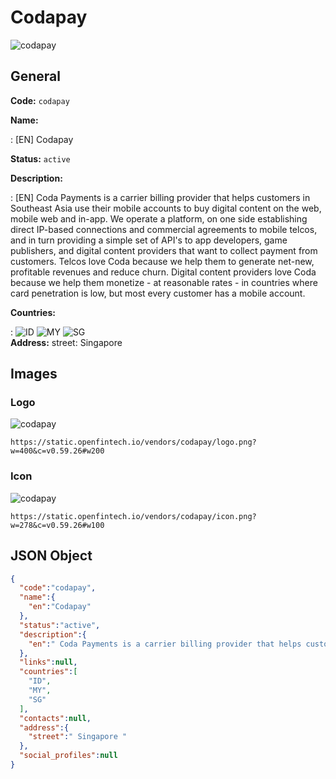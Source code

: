 
# Codapay 
![codapay](https://static.openfintech.io/vendors/codapay/logo.png?w=400&c=v0.59.26#w200)  

## General 
 
**Code:** `codapay` 
 
**Name:** 
 
:	[EN] Codapay 
 
**Status:** `active` 
 
**Description:** 
 
: [EN]  Coda Payments is a carrier billing provider that helps customers in Southeast Asia use their mobile accounts to buy digital content on the web, mobile web and in-app. We operate a platform, on one side establishing direct IP-based connections and commercial agreements to mobile telcos, and in turn providing a simple set of API's to app developers, game publishers, and digital content providers that want to collect payment from customers. Telcos love Coda because we help them to generate net-new, profitable revenues and reduce churn. Digital content providers love Coda because we help them monetize - at reasonable rates - in countries where card penetration is low, but most every customer has a mobile account.  
 
 
**Countries:** 
 
:	![ID](https://cdnjs.cloudflare.com/ajax/libs/flag-icon-css/3.3.0/flags/4x3/id.svg#w24) 	![MY](https://cdnjs.cloudflare.com/ajax/libs/flag-icon-css/3.3.0/flags/4x3/my.svg#w24) 	![SG](https://cdnjs.cloudflare.com/ajax/libs/flag-icon-css/3.3.0/flags/4x3/sg.svg#w24)  
**Address:** 
street:  Singapore  

## Images 

### Logo 
 
![codapay](https://static.openfintech.io/vendors/codapay/logo.png?w=400&c=v0.59.26#w200)  

```
https://static.openfintech.io/vendors/codapay/logo.png?w=400&c=v0.59.26#w200
```  

### Icon 
 
![codapay](https://static.openfintech.io/vendors/codapay/icon.png?w=278&c=v0.59.26#w100)  

```
https://static.openfintech.io/vendors/codapay/icon.png?w=278&c=v0.59.26#w100
```  

## JSON Object 

```json
{
  "code":"codapay",
  "name":{
    "en":"Codapay"
  },
  "status":"active",
  "description":{
    "en":" Coda Payments is a carrier billing provider that helps customers in Southeast Asia use their mobile accounts to buy digital content on the web, mobile web and in-app. We operate a platform, on one side establishing direct IP-based connections and commercial agreements to mobile telcos, and in turn providing a simple set of API's to app developers, game publishers, and digital content providers that want to collect payment from customers. Telcos love Coda because we help them to generate net-new, profitable revenues and reduce churn. Digital content providers love Coda because we help them monetize - at reasonable rates - in countries where card penetration is low, but most every customer has a mobile account. "
  },
  "links":null,
  "countries":[
    "ID",
    "MY",
    "SG"
  ],
  "contacts":null,
  "address":{
    "street":" Singapore "
  },
  "social_profiles":null
}
```  
